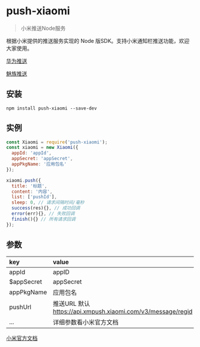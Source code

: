 # push-xiaomi

> 小米推送Node服务

根据小米提供的推送服务实现的 Node 版SDK。支持小米通知栏推送功能，欢迎大家使用。

[华为推送](https://www.npmjs.com/package/push-huawei)

[魅族推送](https://www.npmjs.com/package/push-meizu)

## 安装
```
npm install push-xiaomi --save-dev
```

## 实例
```javascript
const Xiaomi = require('push-xiaomi');
const xiaomi = new Xiaomi({
  appId: 'appId',
  appSecret: 'appSecret',
  appPkgName: '应用包名'
});

xiaomi.push({
  title: '标题',
  content: '内容',
  list: ['pushId'], 
  sleep: 0, // 请求间隔时间/毫秒
  success(res){}, // 成功回调
  error(err){}, // 失败回调
  finish(){} // 所有请求回调
});
```

## 参数

| key | value |
|:----|:----|
|appId|appID|
|$appSecret|appSecret|
|appPkgName|应用包名|
|pushUrl|推送URL 默认 https://api.xmpush.xiaomi.com/v3/message/regid|
|...|详细参数看小米官方文档|


[小米官方文档](https://dev.mi.com/console/doc/detail?pId=1163#_0)